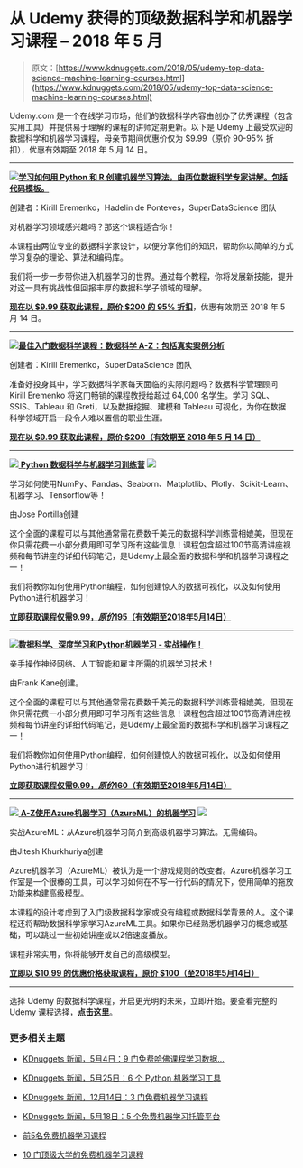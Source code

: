# 从 Udemy 获得的顶级数据科学和机器学习课程 – 2018 年 5 月

> 原文：[https://www.kdnuggets.com/2018/05/udemy-top-data-science-machine-learning-courses.html](https://www.kdnuggets.com/2018/05/udemy-top-data-science-machine-learning-courses.html)

Udemy.com 是一个在线学习市场，他们的数据科学内容由创办了优秀课程（包含实用工具）并提供易于理解的课程的讲师定期更新。以下是 Udemy 上最受欢迎的数据科学和机器学习课程，母亲节期间优惠价仅为 $9.99（原价 90-95% 折扣），优惠有效期至 2018 年 5 月 14 日。

* * *

[![](../Images/ef61eb76336f34e60b6634c3c7eba8b7.png)**学习如何用 Python 和 R 创建机器学习算法，由两位数据科学专家讲解。包括代码模板。**](https://click.linksynergy.com/link?id=XUZwX0cABqY&offerid=323058.950390&type=2&murl=https%3A%2F%2Fwww.udemy.com%2Fmachinelearning%2F)

创建者：Kirill Eremenko，Hadelin de Ponteves，SuperDataScience 团队

对机器学习领域感兴趣吗？那这个课程适合你！

本课程由两位专业的数据科学家设计，以便分享他们的知识，帮助你以简单的方式学习复杂的理论、算法和编码库。

我们将一步一步带你进入机器学习的世界。通过每个教程，你将发展新技能，提升对这一具有挑战性但回报丰厚的数据科学子领域的理解。

[**现在以 $9.99 获取此课程，原价 $200 的 95% 折扣**](https://click.linksynergy.com/link?id=XUZwX0cABqY&offerid=323058.950390&type=2&murl=https%3A%2F%2Fwww.udemy.com%2Fmachinelearning%2F)，优惠有效期至 2018 年 5 月 14 日。

* * *

[![](../Images/7a7c693411cf768cb6f08d1ca2d9dea6.png)**最佳入门数据科学课程：数据科学 A-Z：包括真实案例分析**](http://click.linksynergy.com/fs-bin/click?id=XUZwX0cABqY&offerid=323057.7276&type=3&subid=0)

创建者：Kirill Eremenko，SuperDataScience 团队

准备好投身其中，学习数据科学家每天面临的实际问题吗？数据科学管理顾问 Kirill Eremenko 将这门畅销的课程教授给超过 64,000 名学生。学习 SQL、SSIS、Tableau 和 Greti，以及数据挖掘、建模和 Tableau 可视化，为你在数据科学领域开启一段令人难以置信的职业生涯。

[**现在以 $9.99 获取此课程，原价 $200（有效期至 2018 年 5 月 14 日）**](http://click.linksynergy.com/fs-bin/click?id=XUZwX0cABqY&offerid=323057.7276&type=3&subid=0)

* * *

[![](../Images/bee872cf8f31fa2c6cac597a20d8ce4b.png) **Python 数据科学与机器学习训练营**](https://click.linksynergy.com/link?id=XUZwX0cABqY&offerid=323058.903744&type=2&murl=https%3A%2F%2Fwww.udemy.com%2Fpython-for-data-science-and-machine-learning-bootcamp%2F) ![](../Images/e55f30761bfa9154097cde1713124dea.png)

学习如何使用NumPy、Pandas、Seaborn、Matplotlib、Plotly、Scikit-Learn、机器学习、Tensorflow等！

由Jose Portilla创建

这个全面的课程可以与其他通常需花费数千美元的数据科学训练营相媲美，但现在你只需花费一小部分费用即可学习所有这些信息！课程包含超过100节高清讲座视频和每节讲座的详细代码笔记，是Udemy上最全面的数据科学和机器学习课程之一！

我们将教你如何使用Python编程，如何创建惊人的数据可视化，以及如何使用Python进行机器学习！

[**立即获取课程仅需$9.99，原价$195（有效期至2018年5月14日）**](https://click.linksynergy.com/link?id=XUZwX0cABqY&offerid=323058.903744&type=2&murl=https%3A%2F%2Fwww.udemy.com%2Fpython-for-data-science-and-machine-learning-bootcamp%2F)

* * *

[![](../Images/340de599e53ea4f017cec556fc13e8fd.png)**数据科学、深度学习和Python机器学习 - 实战操作！**](http://click.linksynergy.com/fs-bin/click?id=XUZwX0cABqY&offerid=323057.7278&type=3&subid=0)

亲手操作神经网络、人工智能和雇主所需的机器学习技术！

由Frank Kane创建。

这个全面的课程可以与其他通常需花费数千美元的数据科学训练营相媲美，但现在你只需花费一小部分费用即可学习所有这些信息！课程包含超过100节高清讲座视频和每节讲座的详细代码笔记，是Udemy上最全面的数据科学和机器学习课程之一！

我们将教你如何使用Python编程，如何创建惊人的数据可视化，以及如何使用Python进行机器学习！

[**立即获取课程仅需$9.99，原价$160（有效期至2018年5月14日）**](http://click.linksynergy.com/fs-bin/click?id=XUZwX0cABqY&offerid=323057.7278&type=3&subid=0)

* * *

[![](../Images/96eda997542982c67bc737431e3ac148.png) **A-Z使用Azure机器学习（AzureML）的机器学习**](https://click.linksynergy.com/link?id=XUZwX0cABqY&offerid=323058.1088256&type=2&murl=https%3A%2F%2Fwww.udemy.com%2Fmachine-learning-using-azureml%2F) ![](../Images/54eff1f1f14a178931c1d88d99b82de8.png)

实战AzureML：从Azure机器学习简介到高级机器学习算法。无需编码。

由Jitesh Khurkhuriya创建

Azure机器学习（AzureML）被认为是一个游戏规则的改变者。Azure机器学习工作室是一个很棒的工具，可以学习如何在不写一行代码的情况下，使用简单的拖放功能来构建高级模型。

本课程的设计考虑到了入门级数据科学家或没有编程或数据科学背景的人。这个课程还将帮助数据科学家学习AzureML工具。如果你已经熟悉机器学习的概念或基础，可以跳过一些初始讲座或以2倍速度播放。

课程非常实用，你将能够开发自己的高级模型。

[**立即以 $10.99 的优惠价格获取课程，原价 $100（至2018年5月14日）**](https://click.linksynergy.com/link?id=XUZwX0cABqY&offerid=323058.1088256&type=2&murl=https%3A%2F%2Fwww.udemy.com%2Fmachine-learning-using-azureml%2F)

* * *

选择 Udemy 的数据科学课程，开启更光明的未来，立即开始。要查看完整的 Udemy 课程选择，[**点击这里**](http://click.linksynergy.com/fs-bin/click?id=XUZwX0cABqY&offerid=323057.7275&type=3&subid=0)。

### 更多相关主题

+   [KDnuggets 新闻，5月4日：9 门免费哈佛课程学习数据…](https://www.kdnuggets.com/2022/n18.html)

+   [KDnuggets 新闻，5月25日：6 个 Python 机器学习工具](https://www.kdnuggets.com/2022/n21.html)

+   [KDnuggets 新闻，12月14日：3 门免费机器学习课程](https://www.kdnuggets.com/2022/n48.html)

+   [KDnuggets 新闻，5月18日：5 个免费机器学习托管平台](https://www.kdnuggets.com/2022/n20.html)

+   [前5名免费机器学习课程](https://www.kdnuggets.com/2022/02/top-5-free-machine-learning-courses.html)

+   [10 门顶级大学的免费机器学习课程](https://www.kdnuggets.com/2023/02/10-free-machine-learning-courses-top-universities.html)
